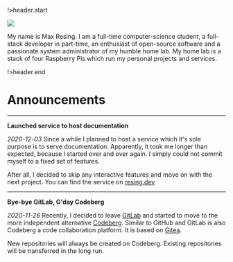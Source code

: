 <!-- title: maxresing.de -->
<!-- subtitle: Home -->

!>header.start

<img class="portrait rounded-circle" src="https://static.maxresing.de/img/portrait00.png" focusable="false" />

<br>

My name is Max Resing. I am a full-time computer-science student, a full-stack
developer in part-time, an enthusiast of open-source software and a passionate
system administrator of my humble home lab. My home lab is a stack of four
Raspberry Pis which run my personal projects and services.

!>header.end

# Announcements

***

**Launched service to host documentation**

*2020-12-03* Since a while I planned to host a service which it's sole purpose
is to serve documentation. Apparently, it took me longer than expected, because
I started over and over again. I simply could not commit myself to a fixed set
of features.

After all, I decided to skip any interactive features and move on with the 
next project. You can find the service on [resing.dev](https://www.resing.dev)

***

**Bye-bye GitLab, G'day Codeberg**

*2020-11-26* Recently, I decided to leave [GitLab](https://gitlab.com) and 
started to move to the more independent alternative [Codeberg](https://codeberg.org).
Similar to GitHub and GitLab is also Codeberg a code collaboration platform.
It is based on [Gitea](https://gitea.io/en-us/).

New repositories will always be created on Codeberg. Existing repositories
will be transferred in the long run.

